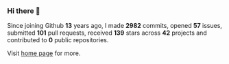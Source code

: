 ### Hi there 👋

Since joining Github **13** years ago, I made **2982** commits, opened **57** issues, submitted **101** pull requests, received **139** stars across **42** projects and contributed to **0** public repositories.

Visit <a href="https://j15h.nu">home page</a> for more.
